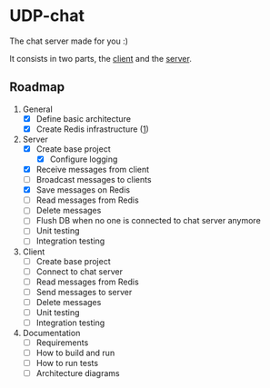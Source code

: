 # UDP-chat

The chat server made for you :)

It consists in two parts, the [client](client/README.md) and the [server](server/README.md).

## Roadmap

1. General
   - [x] Define basic architecture
   - [x] Create Redis infrastructure ([1](https://aws.amazon.com/pt/elasticache/redis/]))
2. Server
   - [x] Create base project
     - [x] Configure logging
   - [x] Receive messages from client
   - [ ] Broadcast messages to clients
   - [x] Save messages on Redis
   - [ ] Read messages from Redis
   - [ ] Delete messages
   - [ ] Flush DB when no one is connected to chat server anymore
   - [ ] Unit testing
   - [ ] Integration testing
3. Client
   - [ ] Create base project
   - [ ] Connect to chat server
   - [ ] Read messages from Redis
   - [ ] Send messages to server
   - [ ] Delete messages
   - [ ] Unit testing
   - [ ] Integration testing
4. Documentation
   - [ ] Requirements
   - [ ] How to build and run
   - [ ] How to run tests
   - [ ] Architecture diagrams
